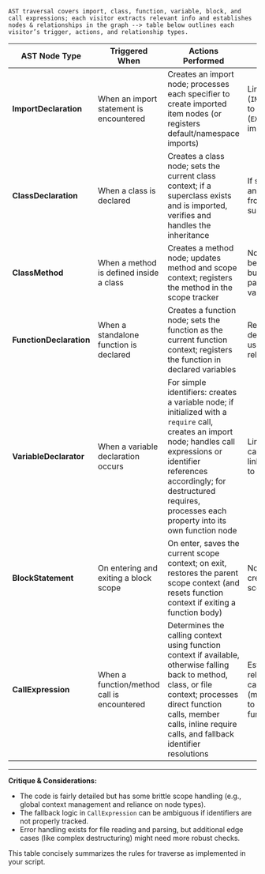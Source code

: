 ```thinking
AST traversal covers import, class, function, variable, block, and call expressions; each visitor extracts relevant info and establishes nodes & relationships in the graph --> table below outlines each visitor’s trigger, actions, and relationship types.
```

| **AST Node Type**         | **Triggered When**                                                                              | **Actions Performed**                                                                                                                                                                                                                                                                                              | **Relationships Created**                                                                                             |
|---------------------------|-------------------------------------------------------------------------------------------------|--------------------------------------------------------------------------------------------------------------------------------------------------------------------------------------------------------------------------------------------------------------------------------------------------------------------|----------------------------------------------------------------------------------------------------------------------|
| **ImportDeclaration**     | When an import statement is encountered                                                         | Creates an import node; processes each specifier to create imported item nodes (or registers default/namespace imports)                                                                                                                                                                                            | Links file to import node (`IMPORTS`); links import node to each imported item (`EXPORTS`); file directly imports items (`IMPORTS`) |
| **ClassDeclaration**      | When a class is declared                                                                         | Creates a class node; sets the current class context; if a superclass exists and is imported, verifies and handles the inheritance                                                                                                                                                                              | If superclass found, creates an `EXTENDS` relationship from class node to the superclass node                        |
| **ClassMethod**           | When a method is defined inside a class                                                          | Creates a method node; updates method and scope context; registers the method in the scope tracker                                                                                                                                                                                                               | No explicit relationships besides context updates, but method becomes parent for declared variables within the class  |
| **FunctionDeclaration**   | When a standalone function is declared                                                           | Creates a function node; sets the function as the current function context; registers the function in declared variables                                                                                                                                                                                              | Registers the function via declared variables (later used to form `CALLS` relationships when invoked)                   |
| **VariableDeclarator**    | When a variable declaration occurs                                                               | For simple identifiers: creates a variable node; if initialized with a `require` call, creates an import node; handles call expressions or identifier references accordingly; for destructured requires, processes each property into its own function node                                                                                              | Links variable to function calls (`CALLS` or `REFERENCES`); links current method/class to variable via `DECLARES`       |
| **BlockStatement**        | On entering and exiting a block scope                                                          | On enter, saves the current scope context; on exit, restores the parent scope context (and resets function context if exiting a function body)                                                                                                                                                                                                                           | No graph relationships created; it just manages scope context                                                          |
| **CallExpression**        | When a function/method call is encountered                                                       | Determines the calling context using function context if available, otherwise falling back to method, class, or file context; processes direct function calls, member calls, inline require calls, and fallback identifier resolutions                                                                                                                                                           | Establishes `CALLS` relationships from the calling context (method/class/function/file) to the target function/method node       |

---

**Critique & Considerations:**  
- The code is fairly detailed but has some brittle scope handling (e.g., global context management and reliance on node types).  
- The fallback logic in `CallExpression` can be ambiguous if identifiers are not properly tracked.  
- Error handling exists for file reading and parsing, but additional edge cases (like complex destructuring) might need more robust checks.

This table concisely summarizes the rules for traverse as implemented in your script.